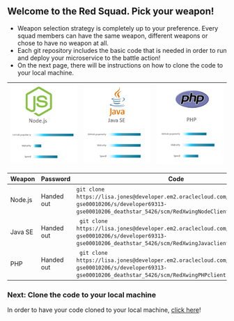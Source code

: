## Welcome to the Red Squad. Pick your weapon! ##

+ Weapon selection strategy is completely up to your preference. Every squad members can have the same weapon, different weapons or chose to have no weapon at all.
+ Each git repository includes the basic code that is needed in order to run and deploy your microservice to the battle action!
+ On the next page, there will be instructions on how to clone the code to your local machine.

| ![Red Squad](nodejs.png)  | ![Blue Squad](javase.png) | ![Black Squad](php.png) |
|:---:|:---:|:---:|

| Weapon        | Password     | Code  |
| ------------- |-------------| -----|
| Node.js      | Handed out | ``` git clone https://lisa.jones@developer.em2.oraclecloud.com/developer69313-gse00010206/s/developer69313-gse00010206_deathstar_5426/scm/RedXwingNodeClient.git ``` |
| Java SE      | Handed out      |   ```  git clone https://lisa.jones@developer.em2.oraclecloud.com/developer69313-gse00010206/s/developer69313-gse00010206_deathstar_5426/scm/RedXwingJavaclient.git ``` |
| PHP | Handed out      |  ```  git clone https://lisa.jones@developer.em2.oraclecloud.com/developer69313-gse00010206/s/developer69313-gse00010206_deathstar_5426/scm/RedXwingPHPclient.git ``` |

### Next: Clone the code to your local machine ###

In order to have your code cloned to your local machine, [click here](../clonecode.md)!
